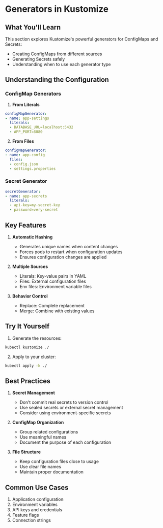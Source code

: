 # Generators in Kustomize

## What You'll Learn
This section explores Kustomize's powerful generators for ConfigMaps and Secrets:
- Creating ConfigMaps from different sources
- Generating Secrets safely
- Understanding when to use each generator type

## Understanding the Configuration

### ConfigMap Generators
1. **From Literals**
```yaml
configMapGenerator:
- name: app-settings
  literals:
  - DATABASE_URL=localhost:5432
  - APP_PORT=8080
```

2. **From Files**
```yaml
configMapGenerator:
- name: app-config
  files:
  - config.json
  - settings.properties
```

### Secret Generator
```yaml
secretGenerator:
- name: app-secrets
  literals:
  - api-key=my-secret-key
  - password=very-secret
```

## Key Features

1. **Automatic Hashing**
   - Generates unique names when content changes
   - Forces pods to restart when configuration updates
   - Ensures configuration changes are applied

2. **Multiple Sources**
   - Literals: Key-value pairs in YAML
   - Files: External configuration files
   - Env files: Environment variable files

3. **Behavior Control**
   - Replace: Complete replacement
   - Merge: Combine with existing values

## Try It Yourself

1. Generate the resources:
```bash
kubectl kustomize ./
```

2. Apply to your cluster:
```bash
kubectl apply -k ./
```

## Best Practices

1. **Secret Management**
   - Don't commit real secrets to version control
   - Use sealed secrets or external secret management
   - Consider using environment-specific secrets

2. **ConfigMap Organization**
   - Group related configurations
   - Use meaningful names
   - Document the purpose of each configuration

3. **File Structure**
   - Keep configuration files close to usage
   - Use clear file names
   - Maintain proper documentation

## Common Use Cases
1. Application configuration
2. Environment variables
3. API keys and credentials
4. Feature flags
5. Connection strings
